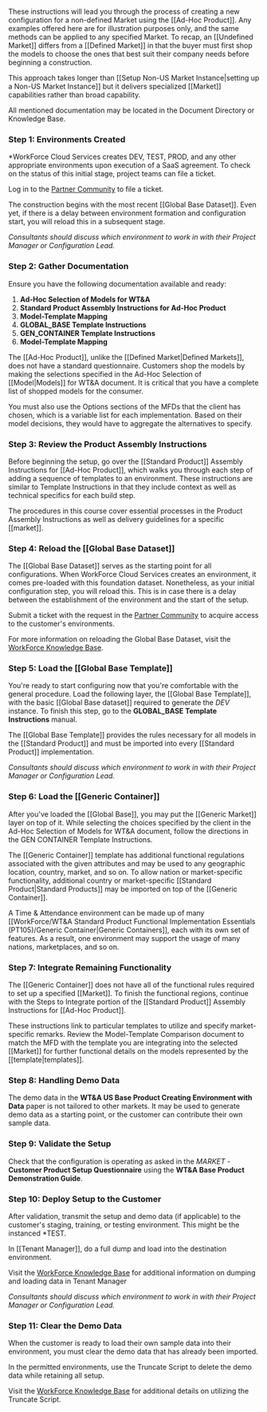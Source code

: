 These instructions will lead you through the process of creating a new configuration for a non-defined Market using the [[Ad-Hoc Product]]. Any examples offered here are for illustration purposes only, and the same methods can be applied to any specified Market. To recap, an [[Undefined Market]] differs from a [[Defined Market]] in that the buyer must first shop the models to choose the ones that best suit their company needs before beginning a construction. 

This approach takes longer than [[Setup Non-US Market Instance|setting up a Non-US Market Instance]] but it delivers specialized [[Market]] capabilities rather than broad capability. 

All mentioned documentation may be located in the Document Directory or Knowledge Base.

### Step 1: Environments Created

*WorkForce Cloud Services creates DEV, TEST, PROD, and any other appropriate environments upon execution of a SaaS agreement. To check on the status of this initial stage, project teams can file a ticket. 

Log in to the [Partner Community](https://workforcesoftware.force.com/customers) to file a ticket. 

The construction begins with the most recent [[Global Base Dataset]]. Even yet, if there is a delay between environment formation and configuration start, you will reload this in a subsequent stage. 

*Consultants should discuss which environment to work in with their Project Manager or Configuration Lead.*

### Step 2: Gather Documentation

Ensure you have the following documentation available and ready:

1. **Ad-Hoc Selection of Models for WT&A**
2. **Standard Product Assembly Instructions for Ad-Hoc Product**
3. **Model-Template Mapping**
4. **GLOBAL_BASE Template Instructions** 
5. **GEN_CONTAINER Template Instructions**
6. **Model-Template Mapping**

The [[Ad-Hoc Product]], unlike the [[Defined Market|Defined Markets]], does not have a standard questionnaire. Customers shop the models by making the selections specified in the Ad-Hoc Selection of [[Model|Models]] for WT&A document. It is critical that you have a complete list of shopped models for the consumer. 

You must also use the Options sections of the MFDs that the client has chosen, which is a variable list for each implementation. Based on their model decisions, they would have to aggregate the alternatives to specify.

### Step 3: Review the Product Assembly Instructions

Before beginning the setup, go over the [[Standard Product]] Assembly Instructions for [[Ad-Hoc Product]], which walks you through each step of adding a sequence of templates to an environment. These instructions are similar to Template Instructions in that they include context as well as technical specifics for each build step. 

The procedures in this course cover essential processes in the Product Assembly Instructions as well as delivery guidelines for a specific [[market]].

### Step 4: Reload the [[Global Base Dataset]]

The [[Global Base Dataset]] serves as the starting point for all configurations. When WorkForce Cloud Services creates an environment, it comes pre-loaded with this foundation dataset. Nonetheless, as your initial configuration step, you will reload this. This is in case there is a delay between the establishment of the environment and the start of the setup. 

Submit a ticket with the request in the [Partner Community](https://workforcesoftware.force.com/customers) to acquire access to the customer's environments.

For more information on reloading the Global Base Dataset, visit the [WorkForce Knowledge Base](https://workforcesoftware.force.com/customers/s/article/How-to-Load-the-Latest-Global-Base-Dataset-in-Tenant-Manager ).

### Step 5: Load the [[Global Base Template]]

You're ready to start configuring now that you're comfortable with the general procedure. Load the following layer, the [[Global Base Template]], with the basic [[Global Base dataset]] required to generate the *DEV* instance. To finish this step, go to the **GLOBAL_BASE Template Instructions** manual. 

The [[Global Base Template]] provides the rules necessary for all models in the [[Standard Product]] and must be imported into every [[Standard Product]] implementation. 

*Consultants should discuss which environment to work in with their Project Manager or Configuration Lead.*

### Step 6: Load the [[Generic Container]]

After you've loaded the [[Global Base]], you may put the [[Generic Market]] layer on top of it. While selecting the choices specified by the client in the Ad-Hoc Selection of Models for WT&A document, follow the directions in the GEN CONTAINER Template Instructions. 

The [[Generic Container]] template has additional functional regulations associated with the given attributes and may be used to any geographic location, country, market, and so on. To allow nation or market-specific functionality, additional country or market-specific [[Standard Product|Standard Products]] may be imported on top of the [[Generic Container]].

A Time & Attendance environment can be made up of many [[WorkForce/WT&A Standard Product Functional Implementation Essentials (PT105)/Generic Container|Generic Containers]], each with its own set of features. As a result, one environment may support the usage of many nations, marketplaces, and so on.

### Step 7: Integrate Remaining Functionality

The [[Generic Container]] does not have all of the functional rules required to set up a specified [[Market]]. To finish the functional regions, continue with the Steps to Integrate portion of the [[Standard Product]] Assembly Instructions for [[Ad-Hoc Product]]. 

These instructions link to particular templates to utilize and specify market-specific remarks. Review the Model-Template Comparison document to match the MFD with the template you are integrating into the selected [[Market]] for further functional details on the models represented by the [[template|templates]].

### Step 8: Handling Demo Data

The demo data in the **WT&A US Base Product Creating Environment with Data** paper is not tailored to other markets. It may be used to generate demo data as a starting point, or the customer can contribute their own sample data.

### Step 9: Validate the Setup

Check that the configuration is operating as asked in the *MARKET* - **Customer Product Setup Questionnaire** using the **WT&A Base Product Demonstration Guide**.

### Step 10: Deploy Setup to the Customer

After validation, transmit the setup and demo data (if applicable) to the customer's staging, training, or testing environment. This might be the instanced *TEST. 

In [[Tenant Manager]], do a full dump and load into the destination environment. 

Visit the [WorkForce Knowledge Base](https://workforcesoftware.force.com/customers/s/article/Dump-and-Load-Data-in-Tenant-Manager) for additional information on dumping and loading data in Tenant Manager

*Consultants should discuss which environment to work in with their Project Manager or Configuration Lead.*

### Step 11: Clear the Demo Data

When the customer is ready to load their own sample data into their environment, you must clear the demo data that has already been imported. 

In the permitted environments, use the Truncate Script to delete the demo data while retaining all setup. 

Visit the [WorkForce Knowledge Base](https://workforcesoftware.force.com/customers/s/article/Data-Clean-Up-via-Truncate-Script-for-Partners) for additional details on utilizing the Truncate Script.
